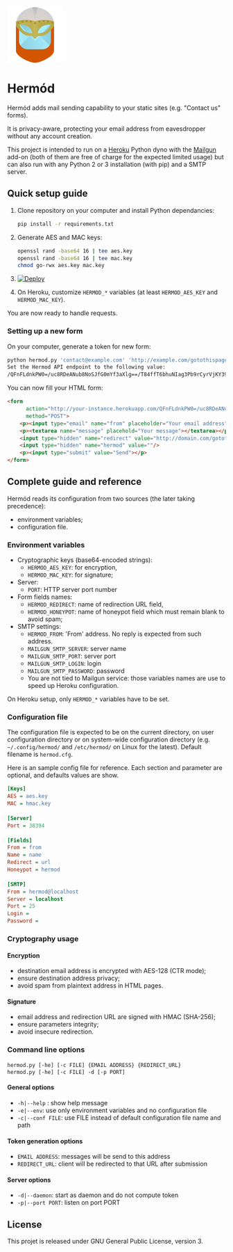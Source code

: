 <img src="hermod/static/logo.png?raw=true" type="image/png"/>

# Hermód

Hermód adds mail sending capability to your static sites (e.g. "Contact us" forms).

It is privacy-aware, protecting your email address from eavesdropper without any account creation.

This project is intended to run on a [Heroku](https://heroku.com/) Python dyno with the [Mailgun](https://elements.heroku.com/addons/mailgun) add-on (both of them are free of charge for the expected limited usage) but can also run with any Python 2 or 3 installation (with pip) and a SMTP server.

## Quick setup guide

1. Clone repository on your computer and install Python dependancies:

   ``` bash
   pip install -r requirements.txt
   ```
   
2. Generate AES and MAC keys:

   ``` bash
   openssl rand -base64 16 | tee aes.key
   openssl rand -base64 16 | tee mac.key
   chmod go-rwx aes.key mac.key
    ```

3. [![Deploy](https://www.herokucdn.com/deploy/button.svg)](https://heroku.com/deploy)
4. On Heroku, customize `HERMOD_*` variables (at least `HERMOD_AES_KEY` and `HERMOD_MAC_KEY`).

You are now ready to handle requests.

### Setting up a new form

On your computer, generate a token for new form:

```bash
python hermod.py 'contact@example.com' 'http://example.com/gotothispageaftersubmition'
Set the Hermod API endpoint to the following value:
/QFnFLdnkPW0=/uc8RDeANub8NoSJfG0mYf3aXlg==/T84ffT6bhuNIag3Pb9rCyrVjKY39Hu5w5i9lu8SgpaQ=
```

You can now fill your HTML form:

```html
<form
      action="http://your-instance.herokuapp.com/QFnFLdnkPW0=/uc8RDeANub8NoSJfG0mYf3aXlg==/T84ffT6bhuNIag3Pb9rCyrVjKY39Hu5w5i9lu8SgpaQ="
      method="POST">
    <p><input type="email" name="from" placeholder="Your email address"/></p>
    <p><textarea name="message" placehold="Your message"></textarea></p>
    <input type="hidden" name="redirect" value="http://domain.com/gotothispageaftersubmition"/>
    <input type="hidden" name="hermod" value=""/>
    <p><input type="submit" value="Send"></p>
</form>
```

## Complete guide and reference

Hermód reads its configuration from two sources (the later taking precedence):

* environment variables;
* configuration file.

### Environment variables

* Cryptographic keys (base64-encoded strings):
    * `HERMOD_AES_KEY`: for encryption,
    * `HERMOD_MAC_KEY`: for signature;
* Server:
    * `PORT`: HTTP server port number
* Form fields names:
    * `HERMOD_REDIRECT`: name of redirection URL field,
    * `HERMOD_HONEYPOT`: name of honeypot field which must remain blank to avoid spam;
* SMTP settings:
    * `HERMOD_FROM`: 'From' address. No reply is expected from such address.
    * `MAILGUN_SMTP_SERVER`: server name
    * `MAILGUN_SMTP_PORT`: server port
    * `MAILGUN_SMTP_LOGIN`: login
    * `MAILGUN_SMTP_PASSWORD`: password
    * You are not tied to Mailgun service: those variables names are use to speed up Heroku configuration.

On Heroku setup, only `HERMOD_*` variables have to be set.

### Configuration file

The configuration file is expected to be on the current directory, on user configuration directory or on system-wide configuration directory (e.g. `~/.config/hermod/` and `/etc/hermod/` on Linux for the latest).
Default filename is `hermod.cfg`.

Here is an sample config file for reference. Each section and parameter are optional, and defaults values are show.

```ini
[Keys]
AES = aes.key
MAC = hmac.key

[Server]
Port = 38394

[Fields]
From = from
Name = name
Redirect = url
Honeypot = hermod

[SMTP]
From = hermod@localhost
Server = localhost
Port = 25
Login = 
Password = 
```

### Cryptography usage

#### Encryption

* destination email address is encrypted with AES-128 (CTR mode);
* ensure destination address privacy;
* avoid spam from plaintext address in HTML pages.

#### Signature

* email address and redirection URL are signed with HMAC (SHA-256);
* ensure parameters integrity;
* avoid insecure redirection.

### Command line options

    hermod.py [-he] [-c FILE] {EMAIL ADDRESS} {REDIRECT_URL}
    hermod.py [-he] [-c FILE] -d [-p PORT]

#### General options

* `-h|--help` : show help message
* `-e|--env`: use only environment variables and no configuration file
* `-c|--conf FILE`: use FILE instead of default configuration file name and path

#### Token generation options

* `EMAIL ADDRESS`: messages will be send to this address
* `REDIRECT_URL`: client will be redirected to that URL after submission

#### Server options

* `-d|--daemon`: start as daemon and do not compute token
* `-p|--port PORT`: listen on port PORT

## License

This projet is released under GNU General Public License, version 3.
